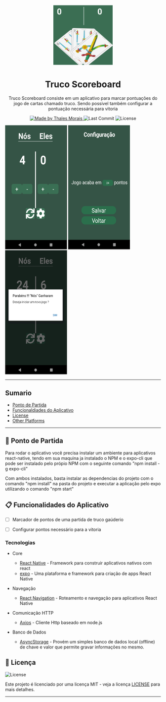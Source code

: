 <h1 align="center">
    <img alt="" src="./assets/icon.png" />

</h1>

<h1 align="center">Truco Scoreboard</h1>




<p align="center">Truco Scoreboard consiste em um aplicativo para marcar pontuações do jogo de cartas chamado truco. Sendo possivel também configurar a pontuação necessária para vitoria</p>

<p align="center">
  <a href="https://github.com/Thalesmoraisdealmeida21">
    <img alt="Made by Thales Morais" src="https://img.shields.io/badge/Feito%20por-Thales%20Morais-brightgreen">
  </a>

  <img alt="Last Commit" src="https://img.shields.io/github/last-commit/Thalesmoraisdealmeida21/TrucoScoreboard/master?style=plastic">

  <img alt="License" src="https://img.shields.io/badge/license-MIT-%2304D361">
</p>

<img src="./screenshots/screenshot-1.png" width="200" height="400" />
<img src="./screenshots/screenshot-2.png" width="200" height="400" /> 
<img src="./screenshots/screenshot-3.png" width="200" height="400" />

---

## Sumario

<ul>
  <li><a href="#-ponto-de-partida">Ponto de Partida</a></li>
  <li><a href="#-funcionalidades-do-aplicativo">Funcionaldiades do Aplicativo</a></li>
  <li><a href="#-licença">License</a></li>
  <li><a href="#-other-platforms">Other Platforms</a></li>
</ul>

---

## 🚀 Ponto de Partida


 Para rodar o aplicativo você precisa instalar um ambiente para aplicativos react-native, tendo em sua maquina ja instalado o NPM e o expo-cli que pode ser instalado pelo própio NPM com o seguinte comando "npm install -g expo-cli"
 
 Com ambos instalados, basta instalar as dependencias do projeto com o comando "npm install" na pasta do projeto e executar a aplicação pelo expo utilizando o comando "npm start"






## 📋 Funcionalidades do Aplicativo

- [ ] Marcador de pontos de uma partida de truco gaúderio
- [ ] Configurar pontos necessário para a vitoria


### Tecnologias

- Core
  - [React Native](https://reactnative.dev/) - Framework para construir aplicativos nativos com react
  - [expo](https://expo.io/)  - Uma plataforma e framework para criação de apps React Native
  
- Navegação
  - [React Navigation](https://reactnavigation.org/) - Roteamento e navegação para aplicativos React Native

- Comunicação HTTP
  - [Axios](https://github.com/axios/axios) - Cliente Http baseado em node.js
- Banco de Dados
   - [AsyncStorage](https://github.com/react-native-community/async-storage) - Provém um simples banco de dados local (offline) de chave e valor que permite gravar informações no mesmo.



## 📝 Licença

<img alt="License" src="https://img.shields.io/badge/license-MIT-%2304D361">

Este projeto é licenciado por uma licença MIT - veja a licença [LICENSE](LICENSE) para mais detalhes.

---



